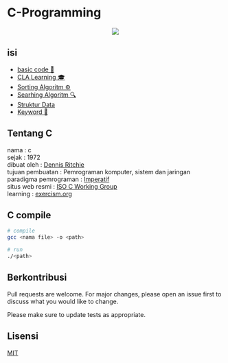 # C-Programming

<div align="center" >
  <img height="" src="https://upload.wikimedia.org/wikipedia/commons/thumb/3/35/The_C_Programming_Language_logo.svg/564px-The_C_Programming_Language_logo.svg.png" />
</div>
    
## isi

- [basic code 🔧](/basic/README.md)
- [CLA Learning 🎓](/cla/README.md)
- [Sorting Algoritm ⚙️](/sorting/README.md)
- [Searhing Algoritm 🔍](/searching/README.md)
- [Struktur Data](/struktur-data/README.md)
- [Keyword 📖](/keyword/README.md)

## Tentang C

nama : c<br/>
sejak : 1972<br/>
dibuat oleh : [Dennis Ritchie](https://en.wikipedia.org/wiki/Dennis_Ritchie)<br/>
tujuan pembuatan : Pemrograman komputer, sistem dan jaringan<br/>
paradigma pemrograman : [Imperatif](https://id.wikipedia.org/wiki/Pemrograman_imperatif)<br/>
situs web resmi : [ISO C Working Group](http://www.open-std.org/jtc1/sc22/wg14/)<br/>
learning : [exercism.org](https://exercism.org/tracks/c)

## C compile

```bash
# compile
gcc <nama file> -o <path>

# run
./<path>

```

## Berkontribusi
Pull requests are welcome. For major changes, please open an issue first to discuss what you would like to change.

Please make sure to update tests as appropriate.

## Lisensi
[MIT](/LICENSE)
